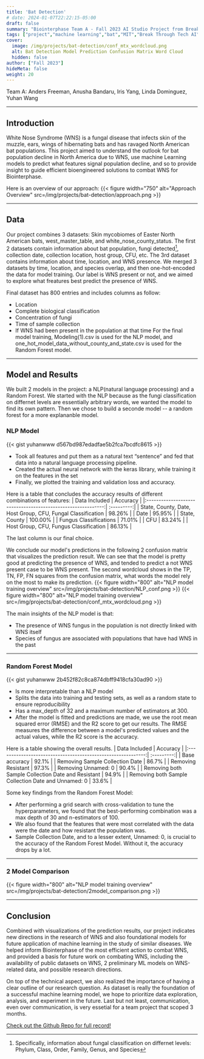 ```yaml
---
title: 'Bat Detection'
# date: 2024-01-07T22:22:15-05:00
draft: false
summary: "Biointerphase Team A - Fall 2023 AI Studio Project from Break Through Tech AI program at MIT."
tags: ["project","machine learning","bat","MIT","Break Through Tech AI"]
cover:
  image: /img/projects/bat-detection/conf_mtx_wordcloud.png
  alt: Bat Detection Model Prediction Confusion Matrix Word Cloud
  hidden: false
author: ["Fall 2023"]
hideMeta: false
weight: 20
---
```

Team A: Anders Freeman, Anusha Bandaru, Iris Yang, Linda Dominguez, Yuhan Wang

[^1]: Wellesley College
[^2]: Northeastern University
[^3]: Tufts University
[^4]: Smith College

---
## Introduction
White Nose Syndrome (WNS) is a fungal disease that infects skin of the muzzle, ears, wings of hibernating bats and has ravaged North American bat populations. This project aimed to understand the outlook for bat population decline in North America due to WNS, use machine Learning models to predict what features signal population decline, and so to provide insight to guide efficient bioengineered solutions to combat WNS for Biointerphase. 

Here is an overview of our approach:
{{< figure width="750" alt="Approach Overview" src=/img/projects/bat-detection/approach.png >}}

---

## Data
Our project combines 3 datasets: Skin mycobiomes of Easter North American bats, west_master_table, and white_nose_county_status. The first 2 datasets contain information about bat population, fungi detected[^5], collection date, collection location, host group, CFU, etc. The 3rd dataset contains information about time, location, and WNS presence. We merged 3 datasets by time, location, and species overlap, and then one-hot-encoded the data for model training. Our label is WNS present or not, and we aimed to explore what freatures best predict the presence of WNS.

Final dataset has 800 entries and includes columns as follow:
* Location
* Complete biological classification
* Concentration of fungi
* Time of sample collection
* If WNS had been present in the population at that time
For the final model training, Modeling(1).csv is used for the NLP model, and one_hot_model_data_without_county_and_state.csv is used for the Random Forest model.

[^5]: Specifically, information about fungal classification on differnet levels: Phylum, Class,	Order, Family, Genus, and Species

---

## Model and Results
We built 2 models in the project: a NLP(natural language processing) and a Random Forest. We started with the NLP because as the fungi classification on differnet levels are essentially arbitrary words, we wanted the model to find its own pattern. Then we chose to build a seconde model -- a random forest for a more explananble model.

### NLP Model 
{{< gist yuhanwww d567bd987edadfae5b2fca7bcdfc8615 >}}
- Took all features and put them as a natural text “sentence” and fed that data into a natural
language processing pipeline.
- Created the actual neural network with the keras library, while training it on the features in
the set
- Finally, we plotted the training and validation loss and accuracy.

Here is a table that concludes the accuracy results of different combinations of features:
|                  Data   Included                             |  Accuracy  |
|:------------------------------------------------------------:| :---------:|
| State, County, Date, Host Group, CFU, Fungal Classification  |    98.26%  |
|                    Date                                      |    95.95%  |
|                    State, County                             |    100.00% |
|            Fungus Classifications                            |    71.01%  |
|            CFU                                               |    83.24%  |
|           Host Group, CFU, Fungus Classification             |    86.13%  |

The last column is our final choice.

We conclude our model's predictions in the following 2 confusion matrix that visualizes the prediction result. We can see that the model is pretty good at predicting the presence of WNS, and tended to predict a not WNS present case to be WNS present. The second wordcloud shows in the TP, TN, FP, FN squares from the confusion matrix, what words the model rely on the most to make its prediction.
{{< figure width="800" alt="NLP model training overview" src=/img/projects/bat-detection/NLP_conf.png >}}
{{< figure width="800" alt="NLP model training overview" src=/img/projects/bat-detection/conf_mtx_wordcloud.png >}}

The main insights of the NLP model is that:
- The presence of WNS fungus in the population is not directly linked with WNS itself
- Species of fungus are associated with populations that have had WNS in the past

---

### Random Forest Model
{{< gist yuhanwww 2b452f82c8ca874dbff9418cfa30ad90 >}}
- Is more interpretable than a NLP model
- Splits the data into training and testing sets, as well as a random state to ensure
reproducibility
- Has a max_depth of 32 and a maximum number of estimators at 300.
- After the model is fitted and predictions are made, we use the root mean squared error
(RMSE) and the R2 score to get our results. The RMSE measures the difference between a model's predicted values and the actual values, while the R2 score is the accuracy.

Here is a table showing the overall results.
|                  Data   Included                             |  Accuracy  |
|:------------------------------------------------------------:| :---------:|
| Base accuracy                                                |    92.1%  |
| Removing Sample Collection Date                              |    86.7%  |
|                    Removing Resistant                        |    97.3%  |
|            Removing Unnamed: 0                               |    90.4%  |
| Removing both Sample Collection Date and Resistant           |    94.9%  |
| Removing both Sample Collection Date and Unnamed: 0          |    33.6%  |

Some key findings from the Random Forest Model:
- After performing a grid search with cross-validation to tune the hyperparameters, we found that the best-performing combination was a max depth of 30 and n-estimators of 100.
- We also found that the features that were most correlated with the data were the date and how resistant the population was.
- Sample Collection Date, and to a lesser extent, Unnamed: 0, is crucial to the accuracy of the Random Forest Model. Without it, the accuracy drops by a lot.

---
### 2 Model Comparison
{{< figure width="800" alt="NLP model training overview" src=/img/projects/bat-detection/2model_comparison.png >}}

---

## Conclusion
Combined with visualizations of the prediction results, our project indicates new directions in the research of WNS and also foundational models for future application of machine learning in the study of similar diseases. We helped inform Biointerphase of the most efficient action to combat WNS, and provided a basis for future work on combating WNS, including the availability of public datasets on WNS, 2 preliminary ML models on WNS-related data, and possible research directions.

On top of the technical aspect, we also realized the importance of having a clear outline of our research question. As dataset is really the foundation of a successful machine learning model, we hope to prioritize data exploration, analysis, and experiment in the future. Last but not least, communication, even over communication, is very essetial for a team project that scoped 3 months.

[Check out the Github Repo for full record!](https://github.com/Yuhanwww/Bat-Detection-Model)